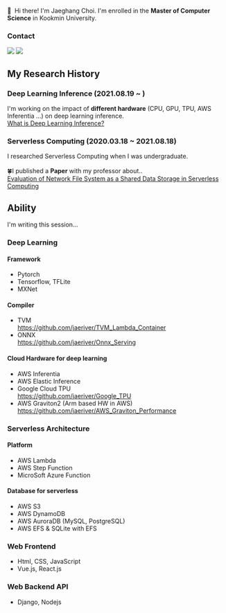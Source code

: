 <p>
 👋&nbsp; Hi there! I'm Jaeghang Choi. I'm enrolled in the <b/>Master of Computer Science</b> in Kookmin University.
</p>

### Contact 
<p>
  <a href="https://manchann.tistory.com/" target="_blank"><img src="https://img.shields.io/badge/Blog-003DAD?style=flat-square&logo=Blogger&logoColor=white"/></a>
  <a href="mailto:workd.official@gmail.com" target="_blank"><img src="https://img.shields.io/badge/workd.official@gmail.com-EA4335?style=flat-square&logo=Gmail&logoColor=white"/></a>
</p>

## My Research History
### Deep Learning Inference (2021.08.19 ~ )
I'm working on the impact of <b/>different hardware</b> (CPU, GPU, TPU, AWS Inferentia ...) on deep learning inference.<br/>
[What is Deep Learning Inference?](https://manchann.tistory.com/16) <br/>

### Serverless Computing (2020.03.18 ~ 2021.08.18)
I researched Serverless Computing when I was undergraduate. <br/><br/>
🍀I published a <b/>Paper</b> with my professor about..<br/>
[Evaluation of Network File System as a Shared Data Storage in Serverless Computing](https://dl.acm.org/doi/10.1145/3429880.3430096)

## Ability
I'm writing this session...
### Deep Learning
#### Framework
- Pytorch
- Tensorflow, TFLite
- MXNet
#### Compiler
- TVM <br/>
  https://github.com/jaeriver/TVM_Lambda_Container
- ONNX <br/>
  https://github.com/jaeriver/Onnx_Serving
#### Cloud Hardware for deep learning
- AWS Inferentia
- AWS Elastic Inference
- Google Cloud TPU <br/>
  https://github.com/jaeriver/Google_TPU
- AWS Graviton2 (Arm based HW in AWS) <br/>
  https://github.com/jaeriver/AWS_Graviton_Performance 
### Serverless Architecture
#### Platform
- AWS Lambda
- AWS Step Function
- MicroSoft Azure Function
#### Database for serverless
- AWS S3
- AWS DynamoDB
- AWS AuroraDB (MySQL, PostgreSQL)
- AWS EFS & SQLite with EFS

### Web Frontend
- Html, CSS, JavaScript
- Vue.js, React.js

### Web Backend API
- Django, Nodejs
